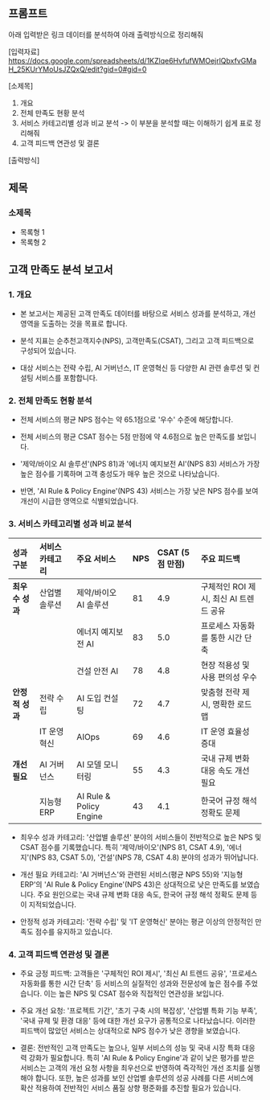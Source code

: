 ## 프롬프트

아래 입력받은 링크 데이터를 분석하여 아래 출력방식으로 정리해줘

[입력자료]
https://docs.google.com/spreadsheets/d/1KZlqe6HvfufWMOejrlQbxfvGMaH_25KUrYMoUsJZQxQ/edit?gid=0#gid=0

[소제목]
1. 개요
2. 전체 만족도 현황 분석
3. 서비스 카테고리별 성과 비교 분석
-> 이 부분을 분석할 때는 이해하기 쉽게 표로 정리해줘
4. 고객 피드백 연관성 및 결론

[출력방식]
## 제목
### 소제목
- 목록형 1
- 목록형 2



## 고객 만족도 분석 보고서
### 1. 개요
- 본 보고서는 제공된 고객 만족도 데이터를 바탕으로 서비스 성과를 분석하고, 개선 영역을 도출하는 것을 목표로 합니다.

- 분석 지표는 순추천고객지수(NPS), 고객만족도(CSAT), 그리고 고객 피드백으로 구성되어 있습니다.

- 대상 서비스는 전략 수립, AI 거버넌스, IT 운영혁신 등 다양한 AI 관련 솔루션 및 컨설팅 서비스를 포함합니다.

### 2. 전체 만족도 현황 분석
- 전체 서비스의 평균 NPS 점수는 약 65.1점으로 '우수' 수준에 해당합니다.

- 전체 서비스의 평균 CSAT 점수는 5점 만점에 약 4.6점으로 높은 만족도를 보입니다.

- '제약/바이오 AI 솔루션'(NPS 81)과 '에너지 예지보전 AI'(NPS 83) 서비스가 가장 높은 점수를 기록하며 고객 충성도가 매우 높은 것으로 나타났습니다.

- 반면, 'AI Rule & Policy Engine'(NPS 43) 서비스는 가장 낮은 NPS 점수를 보여 개선이 시급한 영역으로 식별되었습니다.

### 3. 서비스 카테고리별 성과 비교 분석

| 성과 구분 | 서비스 카테고리 | 주요 서비스 | NPS | CSAT (5점 만점) | 주요 피드백 |
| :--- | :--- | :--- | :--- | :--- | :--- |
| **최우수 성과** | 산업별 솔루션 | 제약/바이오 AI 솔루션 | 81 | 4.9 | 구체적인 ROI 제시, 최신 AI 트렌드 공유 |
| | | 에너지 예지보전 AI | 83 | 5.0 | 프로세스 자동화를 통한 시간 단축 |
| | | 건설 안전 AI | 78 | 4.8 | 현장 적용성 및 사용 편의성 우수 |
| **안정적 성과** | 전략 수립 | AI 도입 컨설팅 | 72 | 4.7 | 맞춤형 전략 제시, 명확한 로드맵 |
| | IT 운영혁신 | AIOps | 69 | 4.6 | IT 운영 효율성 증대 |
| **개선 필요** | AI 거버넌스 | AI 모델 모니터링 | 55 | 4.3 | 국내 규제 변화 대응 속도 개선 필요 |
| | 지능형 ERP | AI Rule & Policy Engine | 43 | 4.1 | 한국어 규정 해석 정확도 문제 |


- 최우수 성과 카테고리: '산업별 솔루션' 분야의 서비스들이 전반적으로 높은 NPS 및 CSAT 점수를 기록했습니다. 특히 '제약/바이오'(NPS 81, CSAT 4.9),  '에너지'(NPS 83, CSAT 5.0), '건설'(NPS 78, CSAT 4.8) 분야의 성과가 뛰어납니다.


- 개선 필요 카테고리: 'AI 거버넌스'와 관련된 서비스(평균 NPS 55)와 '지능형 ERP'의 'AI Rule & Policy Engine'(NPS 43)은 상대적으로 낮은 만족도를 보였습니다. 주요 원인으로는 국내 규제 변화 대응 속도, 한국어 규정 해석 정확도 문제 등이 지적되었습니다.


- 안정적 성과 카테고리: '전략 수립' 및 'IT 운영혁신' 분야는 평균 이상의 안정적인 만족도 점수를 유지하고 있습니다.

### 4. 고객 피드백 연관성 및 결론

- 주요 긍정 피드백: 고객들은 '구체적인 ROI 제시', '최신 AI 트렌드 공유', '프로세스 자동화를 통한 시간 단축' 등 서비스의 실질적인 성과와 전문성에 높은 점수를 주었습니다. 이는 높은 NPS 및 CSAT 점수와 직접적인 연관성을 보입니다.


- 주요 개선 요청: '프로젝트 기간', '초기 구축 시의 복잡성', '산업별 특화 기능 부족', '국내 규제 및 환경 대응' 등에 대한 개선 요구가 공통적으로 나타났습니다. 이러한 피드백이 많았던 서비스는 상대적으로 NPS 점수가 낮은 경향을 보였습니다.

- 결론: 전반적인 고객 만족도는 높으나, 일부 서비스의 성능 및 국내 시장 특화 대응력 강화가 필요합니다. 특히 'AI Rule & Policy Engine'과 같이 낮은 평가를 받은 서비스는 고객의 개선 요청 사항을 최우선으로 반영하여 즉각적인 개선 조치를 실행해야 합니다. 또한, 높은 성과를 보인 산업별 솔루션의 성공 사례를 다른 서비스에 확산 적용하여 전반적인 서비스 품질 상향 평준화를 추진할 필요가 있습니다.
